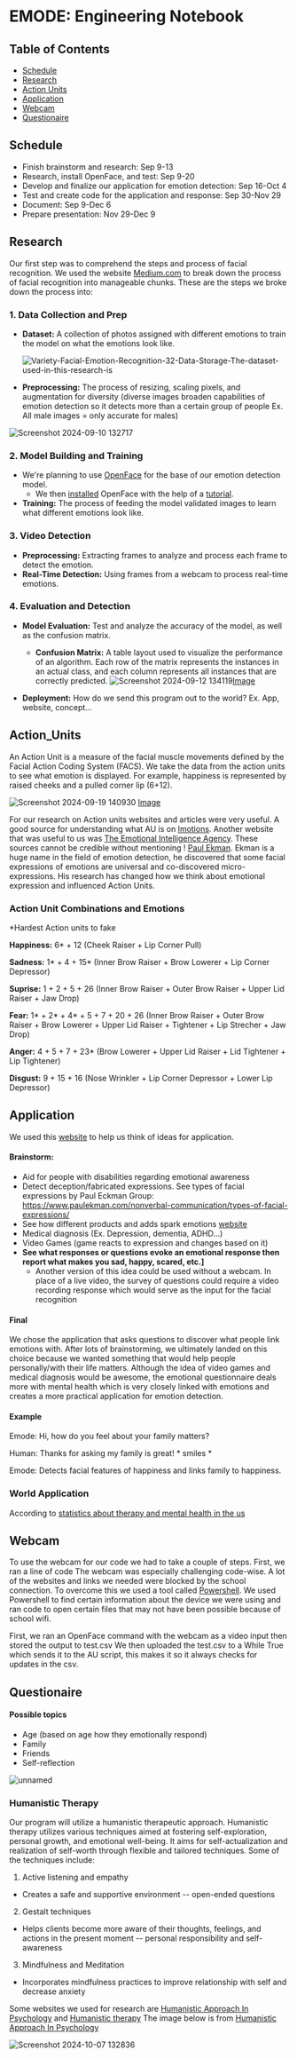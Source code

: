# EMODE: Engineering Notebook

## Table of Contents
* [Schedule](#Schedule)
* [Research](#Research)
* [Action Units](#Action_Units)
* [Application](#Application)
* [Webcam](#Webcam)
* [Questionaire](#Questionaire)

## Schedule 

* Finish brainstorm and research: Sep 9-13
* Research, install OpenFace, and test: Sep 9-20
* Develop and finalize our application for emotion detection: Sep 16-Oct 4
* Test and create code for the application and response: Sep 30-Nov 29
* Document: Sep 9-Dec 6
* Prepare presentation: Nov 29-Dec 9

## Research 
Our first step was to comprehend the steps and process of facial recognition. We used the website [Medium.com](https://medium.com/@Coursesteach/building-a-real-time-emotion-detection-with-python-7fe6090a125d) to break down the process of facial recognition into manageable chunks. 
These are the steps we broke down the process into:
### 1. Data Collection and Prep
  * **Dataset:** A collection of photos assigned with different emotions to train the model on what the emotions look like.
    
    ![Variety-Facial-Emotion-Recognition-32-Data-Storage-The-dataset-used-in-this-research-is](https://github.com/user-attachments/assets/5415e327-81e1-4a14-8db0-6d4e9b958236)

  * **Preprocessing:** The process of resizing, scaling pixels, and augmentation for diversity (diverse images broaden capabilities of emotion detection so it detects more than a certain group of people Ex. All male images = only accurate for males)

![Screenshot 2024-09-10 132717](https://github.com/user-attachments/assets/8af09870-8e4b-4e6a-94a4-5fb886f86f63)

### 2. Model Building and Training 
  * We're planning to use [OpenFace](https://github.com/TadasBaltrusaitis/OpenFace/blob/master/README.md) for the base of our emotion detection model.
    * We then [installed](https://github.com/TadasBaltrusaitis/OpenFace/wiki/Windows-Installation) OpenFace with the help of a [tutorial](https://www.youtube.com/watch?v=qknAAax8aCo).
  * **Training:** The process of feeding the model validated images to learn what different emotions look like. 

### 3. Video Detection 
  * **Preprocessing:** Extracting frames to analyze and process each frame to detect the emotion.
  * **Real-Time Detection:** Using frames from a webcam to process real-time emotions.

### 4. Evaluation and Detection 
  * **Model Evaluation:** Test and analyze the accuracy of the model, as well as the confusion matrix.
    * **Confusion Matrix:** A table layout used to visualize the performance of an algorithm. Each row of the matrix represents the instances in an actual class, and each column represents all instances that are correctly predicted. 
![Screenshot 2024-09-12 134119](https://github.com/user-attachments/assets/578fd0cc-0b9d-4889-bdbb-b7707920ad60)[Image](https://medium.com/@Coursesteach/building-a-real-time-emotion-detection-with-python-7fe6090a125d)

  * **Deployment:** How do we send this program out to the world? Ex. App, website, concept...

## Action_Units  
An Action Unit is a measure of the facial muscle movements defined by the Facial Action Coding System (FACS). We take the data from the action units to see what emotion is displayed. For example, happiness is represented by raised cheeks and a pulled corner lip (6+12). 

![Screenshot 2024-09-19 140930](https://github.com/user-attachments/assets/8758da33-ee0e-4b29-94b2-0c7a45a55be4) [Image](https://imotions.com/blog/learning/research-fundamentals/facial-action-coding-system/)

For our research on Action units websites and articles were very useful. A good source for understanding what AU is on [Imotions](https://imotions.com/blog/learning/research-fundamentals/facial-action-coding-system/). Another website that was useful to us was [The Emotional Intelligence Agency](https://www.eiagroup.com/resources/facial-expressions/facial-action-coding-system-facs/). These sources cannot be credible without mentioning !
[Paul Ekman](https://www.paulekman.com/). Ekman is a huge name in the field of emotion detection, he discovered that some facial expressions of emotions are universal and co-discovered micro-expressions. His research has changed how we think about emotional expression and influenced Action Units. 

### Action Unit Combinations and Emotions

*Hardest Action units to fake

**Happiness:** 6* + 12 (Cheek Raiser + Lip Corner Pull) 

**Sadness:** 1* + 4 + 15* (Inner Brow Raiser + Brow Lowerer + Lip Corner Depressor)

**Suprise:** 1 + 2 + 5 + 26 (Inner Brow Raiser + Outer Brow Raiser + Upper Lid Raiser + Jaw Drop)

**Fear:** 1* + 2* + 4* + 5 + 7 + 20 + 26 (Inner Brow Raiser + Outer Brow Raiser + Brow Lowerer + Upper Lid Raiser + Tightener + Lip Strecher + Jaw Drop) 

**Anger:** 4 + 5 + 7 + 23* (Brow Lowerer + Upper Lid Raiser + Lid Tightener + Lip Tightener) 

**Disgust:** 9 + 15 + 16 (Nose Wrinkler + Lip Corner Depressor + Lower Lip Depressor)

## Application 

We used this [website](https://www.gartner.com/smarterwithgartner/13-surprising-uses-for-emotion-ai-technology) to help us think of ideas for application. 

#### Brainstorm:
* Aid for people with disabilities regarding emotional awareness
* Detect deception/fabricated expressions. See types of facial expressions by Paul Eckman Group: https://www.paulekman.com/nonverbal-communication/types-of-facial-expressions/
* See how different products and adds spark emotions [website](https://www.ncbi.nlm.nih.gov/pmc/articles/PMC7264164/)
* Medical diagnosis (Ex. Depression, dementia, ADHD...)
* Video Games (game reacts to expression and changes based on it)
* **See what responses or questions evoke an emotional response then report what makes you sad, happy, scared, etc.]**
  * Another version of this idea could be used without a webcam. In place of a live video, the survey of questions could require a video recording response which would serve as the input for the facial recognition 

#### Final
We chose the application that asks questions to discover what people link emotions with. After lots of brainstorming, we ultimately landed on this choice because we wanted something that would help people personally/with their life matters. Although the idea of video games and medical diagnosis would be awesome, the emotional questionnaire deals more with mental health which is very closely linked with emotions and creates a more practical application for emotion detection. 

#### Example 
Emode: Hi, how do you feel about your family matters?

Human: Thanks for asking my family is great! * smiles *

Emode: Detects facial features of happiness and links family to happiness. 

### World Application 
According to [statistics about therapy and mental health in the us](https://www.google.com/search?q=how+many+americans+see+therapists&rlz=1C1GCEA_enUS1123US1123&oq=how+many+americans+see+therapists&gs_lcrp=EgZjaHJvbWUyCggAEEUYFhgeGDkyCAgBEAAYFhgeMg0IAhAAGIYDGIAEGIoFMg0IAxAAGIYDGIAEGIoFMg0IBBAAGIYDGIAEGIoFMg0IBRAAGIYDGIAEGIoFMgoIBhAAGIAEGKIEMgoIBxAAGIAEGKIE0gEJMTE0NzBqMWo3qAIAsAIA&sourceid=chrome&ie=UTF-8&safe=active&ssui=on) 

## Webcam
To use the webcam for our code we had to take a couple of steps. First, we ran a line of code
The webcam was especially challenging code-wise. A lot of the websites and links we needed were blocked by the school connection. To overcome this we used a tool called [Powershell](https://learn.microsoft.com/en-us/powershell/). We used Powershell to find certain information about the device we were using and ran code to open certain files that may not have been possible because of school wifi. 

First, we ran an OpenFace command with the webcam as a video input then stored the output to test.csv
We then uploaded the test.csv to a While True which sends it to the AU script, this makes it so it always checks for updates in the csv. 

## Questionaire 

#### Possible topics
* Age (based on age how they emotionally respond) 
* Family
* Friends
* Self-reflection

![unnamed](https://github.com/user-attachments/assets/d32bc804-5027-4c3b-9309-1cdf08e15488)

### Humanistic Therapy 
Our program will utilize a humanistic therapeutic approach. Humanistic therapy utilizes various techniques aimed at fostering self-exploration, personal growth, and emotional well-being. It aims for self-actualization and realization of self-worth through flexible and tailored techniques. Some of the techniques include: 
1. Active listening and empathy
* Creates a safe and supportive environment -- open-ended questions
2. Gestalt techniques
* Helps clients become more aware of their thoughts, feelings, and actions in the present moment -- personal responsibility and self-awareness
3. Mindfulness and Meditation
* Incorporates mindfulness practices to improve relationship with self and decrease anxiety

Some websites we used for research are [Humanistic Approach In Psychology](https://www.simplypsychology.org/humanistic.html#:~:text=The%20humanistic%20approach%20emphasizes%20the,overcome%20hardship%2C%20pain%20and%20despair.) and [Humanistic therapy](https://www.psychologytoday.com/us/therapy-types/humanistic-therapy) The image below is from [Humanistic Approach In Psychology](https://www.simplypsychology.org/humanistic.html#:~:text=The%20humanistic%20approach%20emphasizes%20the,overcome%20hardship%2C%20pain%20and%20despair.) 

![Screenshot 2024-10-07 132836](https://github.com/user-attachments/assets/32d611cb-5cf1-42c7-ae72-b8afb099ea09)
